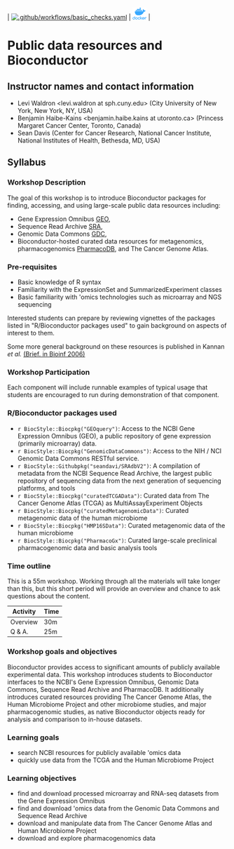 
| [![.github/workflows/basic_checks.yaml](https://github.com/waldronlab/PublicDataResources/workflows/.github/workflows/basic_checks.yaml/badge.svg)](https://waldronlab.io/PublicDataResources) |
[![Docker](https://github.com/Bioconductor/BioC2020/raw/master/docs/images/docker_icon.png)](https://hub.docker.com/repository/docker/waldronlab/publicdataresources) |

# Public data resources and Bioconductor

## Instructor names and contact information

* Levi Waldron <levi.waldron at sph.cuny.edu> (City University of New York, New York, NY, USA)
* Benjamin Haibe-Kains <benjamin.haibe.kains at utoronto.ca> (Princess Margaret Cancer Center, Toronto, Canada)
* Sean Davis <sdavis2 at mail.nih.gov> (Center for Cancer Research, National Cancer Institute, National Institutes of Health, Bethesda, MD, USA)

## Syllabus

### Workshop Description 

The goal of this workshop is to introduce Bioconductor packages for finding,
accessing, and using large-scale public data resources including:
* Gene Expression Omnibus [GEO](https://www.ncbi.nlm.nih.gov/geo),
* Sequence Read Archive [SRA](https://www.ncbi.nlm.nih.gov/sra),
* Genomic Data Commons [GDC](https://portal.gdc.cancer.gov/),
* Bioconductor-hosted curated data resources for metagenomics, pharmacogenomics [PharmacoDB](http://pharmacodb.ca/), and The Cancer Genome Atlas.

### Pre-requisites

* Basic knowledge of R syntax
* Familiarity with the ExpressionSet and SummarizedExperiment classes
* Basic familiarity with 'omics technologies such as microarray and NGS sequencing

Interested students can prepare by reviewing vignettes of the packages
listed in "R/Bioconductor packages used" to gain background on aspects
of interest to them.

Some more general background on these resources is published in Kannan
*et al.* [(Brief. in Bioinf
2006)](https://dx.doi.org/10.1093/bib/bbv080)

### Workshop Participation 

Each component will include runnable examples of typical usage that students are encouraged to run during demonstration of that component.

### R/Bioconductor packages used

* `r BiocStyle::Biocpkg("GEOquery")`: Access to the NCBI Gene Expression Omnibus (GEO), a public repository of gene expression (primarily microarray) data.
* `r BiocStyle::Biocpkg("GenomicDataCommons")`: Access to the NIH / NCI Genomic Data Commons RESTful service.
* `r BiocStyle::Githubpkg("seandavi/SRAdbV2")`: A compilation of metadata from the NCBI Sequence Read Archive, the largest public repository of sequencing data from the next generation of sequencing platforms, and tools
* `r BiocStyle::Biocpkg("curatedTCGAData")`: Curated data from The Cancer Genome Atlas (TCGA) as MultiAssayExperiment Objects
* `r BiocStyle::Biocpkg("curatedMetagenomicData")`: Curated metagenomic data of the human microbiome
* `r BiocStyle::Biocpkg("HMP16SData")`: Curated metagenomic data of the human microbiome
* `r BiocStyle::Biocpkg("PharmacoGx")`: Curated large-scale preclinical pharmacogenomic data and basic analysis tools


### Time outline

This is a 55m workshop. Working through all the materials will take
longer than this, but this short period will provide an overview and
chance to ask questions about the content.

| Activity                            | Time    |
|-------------------------------------|---------|
| Overview | 30m |
| Q & A.   | 25m |

### Workshop goals and objectives

Bioconductor provides access to significant amounts of publicly available 
experimental  data. This workshop introduces students to Bioconductor
interfaces to the NCBI's Gene Expression Omnibus, Genomic Data Commons,
Sequence Read Archive and PharmacoDB. It additionally introduces curated resources 
providing The Cancer Genome Atlas, the Human Microbiome Project and other 
microbiome studies, and major pharmacogenomic studies, as native Bioconductor
objects ready for analysis and comparison to in-house datasets.

### Learning goals

* search NCBI resources for publicly available 'omics data
* quickly use data from the TCGA and the Human Microbiome Project

### Learning objectives

* find and download processed microarray and RNA-seq datasets from the Gene Expression Omnibus
* find and download 'omics data from the Genomic Data Commons and Sequence Read Archive
* download and manipulate data from The Cancer Genome Atlas and Human Microbiome Project
* download and explore pharmacogenomics data
